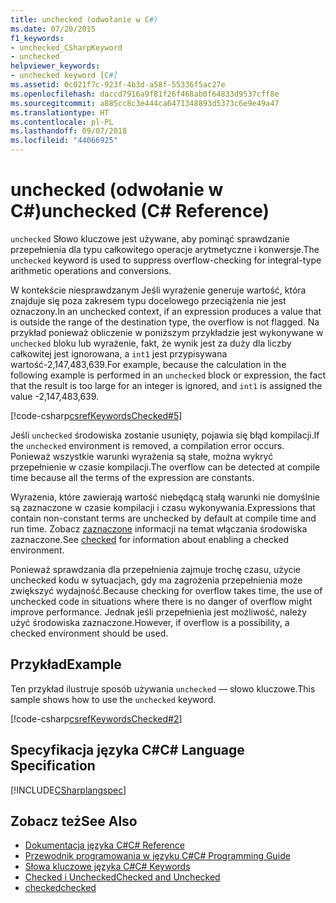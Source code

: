```yaml
---
title: unchecked (odwołanie w C#)
ms.date: 07/20/2015
f1_keywords:
- unchecked_CSharpKeyword
- unchecked
helpviewer_keywords:
- unchecked keyword [C#]
ms.assetid: 0c021f7c-923f-4b3d-a58f-55336f5ac27e
ms.openlocfilehash: daccd7916a9f81f26f468ab0f64833d9537cff8e
ms.sourcegitcommit: a885cc8c3e444ca6471348893d5373c6e9e49a47
ms.translationtype: HT
ms.contentlocale: pl-PL
ms.lasthandoff: 09/07/2018
ms.locfileid: "44066925"
---
```

# <a name="unchecked-c-reference"></a><span data-ttu-id="fe7cf-102">unchecked (odwołanie w C#)</span><span class="sxs-lookup"><span data-stu-id="fe7cf-102">unchecked (C# Reference)</span></span>
<span data-ttu-id="fe7cf-103">`unchecked` Słowo kluczowe jest używane, aby pominąć sprawdzanie przepełnienia dla typu całkowitego operacje arytmetyczne i konwersje.</span><span class="sxs-lookup"><span data-stu-id="fe7cf-103">The `unchecked` keyword is used to suppress overflow-checking for integral-type arithmetic operations and conversions.</span></span>  
  
 <span data-ttu-id="fe7cf-104">W kontekście niesprawdzanym Jeśli wyrażenie generuje wartość, która znajduje się poza zakresem typu docelowego przeciążenia nie jest oznaczony.</span><span class="sxs-lookup"><span data-stu-id="fe7cf-104">In an unchecked context, if an expression produces a value that is outside the range of the destination type, the overflow is not flagged.</span></span> <span data-ttu-id="fe7cf-105">Na przykład ponieważ obliczenie w poniższym przykładzie jest wykonywane w `unchecked` bloku lub wyrażenie, fakt, że wynik jest za duży dla liczby całkowitej jest ignorowana, a `int1` jest przypisywana wartość-2,147,483,639.</span><span class="sxs-lookup"><span data-stu-id="fe7cf-105">For example, because the calculation in the following example is performed in an `unchecked` block or expression, the fact that the result is too large for an integer is ignored, and `int1` is assigned the value -2,147,483,639.</span></span>  
  
 [!code-csharp[csrefKeywordsChecked#5](../../../csharp/language-reference/keywords/codesnippet/CSharp/unchecked_1.cs)]  
  
 <span data-ttu-id="fe7cf-106">Jeśli `unchecked` środowiska zostanie usunięty, pojawia się błąd kompilacji.</span><span class="sxs-lookup"><span data-stu-id="fe7cf-106">If the `unchecked` environment is removed, a compilation error occurs.</span></span> <span data-ttu-id="fe7cf-107">Ponieważ wszystkie warunki wyrażenia są stałe, można wykryć przepełnienie w czasie kompilacji.</span><span class="sxs-lookup"><span data-stu-id="fe7cf-107">The overflow can be detected at compile time because all the terms of the expression are constants.</span></span>  
  
 <span data-ttu-id="fe7cf-108">Wyrażenia, które zawierają wartość niebędącą stałą warunki nie domyślnie są zaznaczone w czasie kompilacji i czasu wykonywania.</span><span class="sxs-lookup"><span data-stu-id="fe7cf-108">Expressions that contain non-constant terms are unchecked by default at compile time and run time.</span></span> <span data-ttu-id="fe7cf-109">Zobacz [zaznaczone](../../../csharp/language-reference/keywords/checked.md) informacji na temat włączania środowiska zaznaczone.</span><span class="sxs-lookup"><span data-stu-id="fe7cf-109">See [checked](../../../csharp/language-reference/keywords/checked.md) for information about enabling a checked environment.</span></span>  
  
 <span data-ttu-id="fe7cf-110">Ponieważ sprawdzania dla przepełnienia zajmuje trochę czasu, użycie unchecked kodu w sytuacjach, gdy ma zagrożenia przepełnienia może zwiększyć wydajność.</span><span class="sxs-lookup"><span data-stu-id="fe7cf-110">Because checking for overflow takes time, the use of unchecked code in situations where there is no danger of overflow might improve performance.</span></span> <span data-ttu-id="fe7cf-111">Jednak jeśli przepełnienia jest możliwość, należy użyć środowiska zaznaczone.</span><span class="sxs-lookup"><span data-stu-id="fe7cf-111">However, if overflow is a possibility, a checked environment should be used.</span></span>  
  
## <a name="example"></a><span data-ttu-id="fe7cf-112">Przykład</span><span class="sxs-lookup"><span data-stu-id="fe7cf-112">Example</span></span>  
 <span data-ttu-id="fe7cf-113">Ten przykład ilustruje sposób używania `unchecked` — słowo kluczowe.</span><span class="sxs-lookup"><span data-stu-id="fe7cf-113">This sample shows how to use the `unchecked` keyword.</span></span>  
  
 [!code-csharp[csrefKeywordsChecked#2](../../../csharp/language-reference/keywords/codesnippet/CSharp/unchecked_2.cs)]  
  
## <a name="c-language-specification"></a><span data-ttu-id="fe7cf-114">Specyfikacja języka C#</span><span class="sxs-lookup"><span data-stu-id="fe7cf-114">C# Language Specification</span></span>  
 [!INCLUDE[CSharplangspec](~/includes/csharplangspec-md.md)]  
  
## <a name="see-also"></a><span data-ttu-id="fe7cf-115">Zobacz też</span><span class="sxs-lookup"><span data-stu-id="fe7cf-115">See Also</span></span>

- [<span data-ttu-id="fe7cf-116">Dokumentacja języka C#</span><span class="sxs-lookup"><span data-stu-id="fe7cf-116">C# Reference</span></span>](../../../csharp/language-reference/index.md)  
- [<span data-ttu-id="fe7cf-117">Przewodnik programowania w języku C#</span><span class="sxs-lookup"><span data-stu-id="fe7cf-117">C# Programming Guide</span></span>](../../../csharp/programming-guide/index.md)  
- [<span data-ttu-id="fe7cf-118">Słowa kluczowe języka C#</span><span class="sxs-lookup"><span data-stu-id="fe7cf-118">C# Keywords</span></span>](../../../csharp/language-reference/keywords/index.md)  
- [<span data-ttu-id="fe7cf-119">Checked i Unchecked</span><span class="sxs-lookup"><span data-stu-id="fe7cf-119">Checked and Unchecked</span></span>](../../../csharp/language-reference/keywords/checked-and-unchecked.md)  
- [<span data-ttu-id="fe7cf-120">checked</span><span class="sxs-lookup"><span data-stu-id="fe7cf-120">checked</span></span>](../../../csharp/language-reference/keywords/checked.md)

